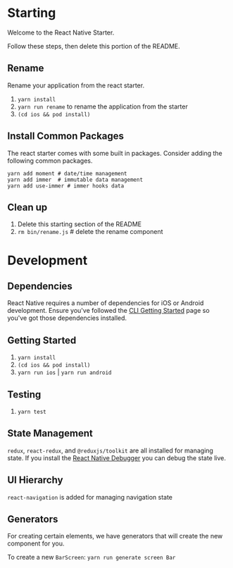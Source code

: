 # Starting

Welcome to the React Native Starter.

Follow these steps, then delete this portion of the README.

## Rename

Rename your application from the react starter.

1. `yarn install`
2. `yarn run rename` to rename the application from the starter
3. `(cd ios && pod install)`

## Install Common Packages

The react starter comes with some built in packages. Consider adding the following common packages.

```
yarn add moment # date/time management
yarn add immer  # immutable data management
yarn add use-immer # immer hooks data
```

## Clean up

1. Delete this starting section of the README
2. `rm bin/rename.js` # delete the rename component

# Development

## Dependencies

React Native requires a number of dependencies for iOS or Android development. Ensure you've followed the [CLI Getting Started](https://facebook.github.io/react-native/docs/getting-started.html) page so you've got those dependencies installed.

## Getting Started

1. `yarn install`
2. `(cd ios && pod install)`
3. `yarn run ios` | `yarn run android`

## Testing

1. `yarn test`


## State Management

`redux`, `react-redux`, and `@reduxjs/toolkit` are all installed for managing state. If you install the [React Native Debugger](https://github.com/jhen0409/react-native-debugger) you can debug the state live.

## UI Hierarchy

`react-navigation` is added for managing navigation state

## Generators

For creating certain elements, we have generators that will create the new component for you.

To create a new `BarScreen`:
`yarn run generate screen Bar`